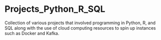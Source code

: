 # Projects_Python_R_SQL
Collection of various projects that involved programming in Python, R, and SQL along with the use of cloud computing resources to spin up instances such as Docker and Kafka.
